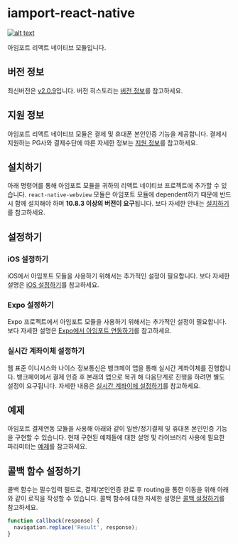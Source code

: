 # iamport-react-native
[![alt text](https://img.shields.io/npm/v/iamport-react-native)](https://www.npmjs.com/package/iamport-react-native)

아임포트 리액트 네이티브 모듈입니다.

## 버전 정보
최신버전은 [v2.0.9](https://github.com/iamport/iamport-react-native/tree/v2.0.9)입니다.
버전 히스토리는 [버전 정보](./manuals/VERSION.md)를 참고하세요.

## 지원 정보
아임포트 리액트 네이티브 모듈은 결제 및 휴대폰 본인인증 기능을 제공합니다.
결제시 지원하는 PG사와 결제수단에 따른 자세한 정보는 [지원 정보](./manuals/SUPPORT.md)를 참고하세요.

## 설치하기
아래 명령어를 통해 아임포트 모듈을 귀하의 리액트 네이티브 프로젝트에 추가할 수 있습니다.
`react-native-webview` 모듈은 아임포트 모듈에 dependent하기 때문에 반드시 함께 설치해야 하며 **10.8.3 이상의 버전이 요구**됩니다.
보다 자세한 안내는 [설치하기](./manuals/INSTALL.md)를 참고하세요.

## 설정하기
### iOS 설정하기
iOS에서 아임포트 모듈을 사용하기 위해서는 추가적인 설정이 필요합니다.
보다 자세한 설명은 [iOS 설정하기](./manuals/SETTING.md)를 참고하세요.

### Expo 설정하기
Expo 프로젝트에서 아임포트 모듈을 사용하기 위해서는 추가적인 설정이 필요합니다.
보다 자세한 설명은 [Expo에서 아임포트 연동하기](./manuals/EXPO.md)를 참고하세요.

### 실시간 계좌이체 설정하기
웹 표준 이니시스와 나이스 정보통신은 뱅크페이 앱을 통해 실시간 계좌이체를 진행합니다.
뱅크페이에서 결제 인증 후 본래의 앱으로 복귀 해 다음단계로 진행을 하려면 별도 설정이 요구됩니다.
자세한 내용은 [실시간 계좌이체 설정하기](./manuals/TRANS.md)를 참고하세요.

## 예제
아임포트 결제연동 모듈을 사용해 아래와 같이 일반/정기결제 및 휴대폰 본인인증 기능을 구현할 수 있습니다.
현재 구현된 예제들에 대한 설명 및 라이브러리 사용에 필요한 파라미터는 [예제](./manuals/EXAMPLE.md)를 참고하세요.

## 콜백 함수 설정하기
콜백 함수는 필수입력 필드로, 결제/본인인증 완료 후 routing을 통한 이동을 위해 아래와 같이 로직을 작성할 수 있습니다.
콜백 함수에 대한 자세한 설명은 [콜백 설정하기](./manuals/CALLBACK.md)를 참고하세요.
```js
function callback(response) {
  navigation.replace('Result', response);
}
```
